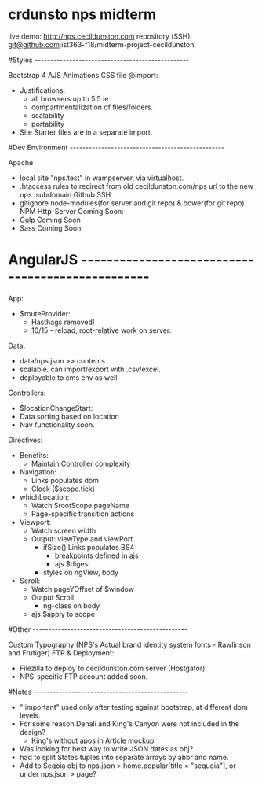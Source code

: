 # crdunsto nps midterm

live demo: http://nps.cecildunston.com
repository (SSH):  git@github.com:ist363-f18/midterm-project-cecildunston


#Styles	-------------------------------------------------

Bootstrap 4
AJS Animations
CSS file @import:
-	Justifications:
	-	all browsers up to 5.5 ie
	-	compartmentalization of files/folders.
	-	scalability
	-	portability
-	Site Starter files are in a separate import.


#Dev Environment	-------------------------------------------------

Apache
-	local site "nps.test" in wampserver, via virtualhost.
-	.htaccess rules to redirect from old cecildunston.com/nps url to the new nps .subdomain
Github SSH
-	gitignore node-modules(for server and git repo) & bower(for git repo)
NPM
Http-Server
Coming Soon:
-	Gulp Coming Soon
-	Sass Coming Soon


# AngularJS	-------------------------------------------------

App:
-	$routeProvider:
	-	Hasthags removed!
	-	10/15 - reload, root-relative work on server.

Data:
-	data/nps.json >> contents
-	scalable. can import/export with .csv/excel.
-	deployable to cms env as well. 

Controllers:
-	$locationChangeStart:
-	Data sorting based on location
-	Nav functionality soon.

Directives: 
-	Benefits:
	-	Maintain Controller complexity
-	Navigation:
	-	Links populates dom
	-	Clock ($scope.tick)
-	whichLocation:
	-	Watch $rootScope.pageName
	-	Page-specific transition actions
-	Viewport:
	-	Watch screen width
	-	Output: viewType and viewPort
		-	ifSize() Links populates BS4
			-	breakpoints defined in ajs
			-	ajs $digest
		-	styles on ngView, body
-	Scroll:
	-	Watch pageYOffset of $window
	-	Output Scroll
		-	ng-class on body
	-	ajs $apply to scope


#Other	-------------------------------------------------

Custom Typography (NPS's Actual brand identity system fonts - Rawlinson and Frutiger)
FTP & Deployment:
-	Filezilla to deploy to cecildunston.com server (Hostgator)
-	NPS-specific FTP account added soon.


#Notes	-------------------------------------------------

- 	"!important" used only after testing against bootstrap, at different dom levels.
-	For some reason Denali and King's Canyon were not included in the design?
	-	King's without apos in Article mockup
-	Was looking for best way to write JSON dates as obj?
-	had to split States tuples into separate arrays by abbr and name.
-	Add to Seqoia obj to nps.json > home.popular[title = "sequoia"], or under nps.json > page?